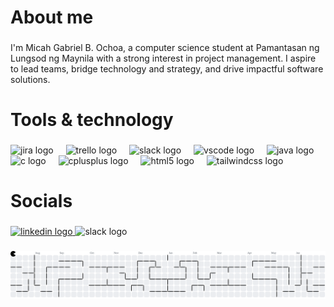<h1 align="left">About me</h1>

###

<p align="left">I'm Micah Gabriel B. Ochoa, a computer science student at Pamantasan ng Lungsod ng Maynila  with a strong interest in project management. I aspire to lead teams, bridge technology and strategy, and drive impactful software solutions.</p>

###

<h1 align="left">Tools & technology</h1>

###

<div align="left">
  <img src="https://cdn.jsdelivr.net/gh/devicons/devicon/icons/jira/jira-original.svg" height="40" alt="jira logo"  />
  <img width="12" />
  <img src="https://cdn.jsdelivr.net/gh/devicons/devicon/icons/trello/trello-plain.svg" height="40" alt="trello logo"  />
  <img width="12" />
  <img src="https://cdn.jsdelivr.net/gh/devicons/devicon/icons/slack/slack-original.svg" height="40" alt="slack logo"  />
  <img width="12" />
  <img src="https://cdn.jsdelivr.net/gh/devicons/devicon/icons/vscode/vscode-original.svg" height="40" alt="vscode logo"  />
  <img width="12" />
  <img src="https://cdn.jsdelivr.net/gh/devicons/devicon/icons/java/java-original.svg" height="40" alt="java logo"  />
  <img width="12" />
  <img src="https://cdn.jsdelivr.net/gh/devicons/devicon/icons/c/c-original.svg" height="40" alt="c logo"  />
  <img width="12" />
  <img src="https://cdn.jsdelivr.net/gh/devicons/devicon/icons/cplusplus/cplusplus-original.svg" height="40" alt="cplusplus logo"  />
  <img width="12" />
  <img src="https://cdn.jsdelivr.net/gh/devicons/devicon/icons/html5/html5-original.svg" height="40" alt="html5 logo"  />
  <img width="12" />
  <img src="https://cdn.jsdelivr.net/gh/devicons/devicon/icons/tailwindcss/tailwindcss-original-wordmark.svg" height="40" alt="tailwindcss logo"  />
</div>

###

<h1 align="left">Socials</h1>

###

<div align="left">
  <a href="https://www.linkedin.com/in/micah-gabriel-ochoa-5a7303332" target="_blank">
    <img src="https://raw.githubusercontent.com/maurodesouza/profile-readme-generator/master/src/assets/icons/social/linkedin/default.svg" width="52" height="40" alt="linkedin logo"  />
  </a>
  <img src="https://raw.githubusercontent.com/maurodesouza/profile-readme-generator/master/src/assets/icons/social/slack/default.svg" width="52" height="40" alt="slack logo"  />
</div>

###

<picture>
  <source media="(prefers-color-scheme: dark)" srcset="https://raw.githubusercontent.com/myx-nmatch/myx-nmatch/output/pacman-contribution-graph-dark.svg">
  <source media="(prefers-color-scheme: light)" srcset="https://raw.githubusercontent.com/myx-nmatch/myx-nmatch/output/pacman-contribution-graph.svg">
  <img alt="pacman contribution graph" src="https://raw.githubusercontent.com/myx-nmatch/myx-nmatch/output/pacman-contribution-graph.svg">
</picture>

###
